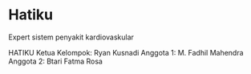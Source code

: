 # Hatiku
Expert sistem penyakit kardiovaskular

HATIKU
Ketua Kelompok: Ryan Kusnadi
Anggota 1: M. Fadhil Mahendra
Anggota 2: Btari Fatma Rosa
